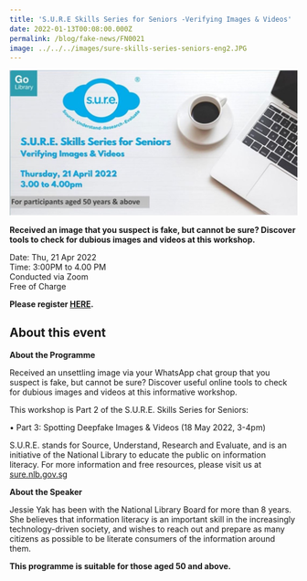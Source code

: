 ```yaml
---
title: 'S.U.R.E Skills Series for Seniors -Verifying Images & Videos'
date: 2022-01-13T00:08:00.000Z
permalink: /blog/fake-news/FN0021
image: ../../../images/sure-skills-series-seniors-eng2.JPG
---
```


![](../../../images/sure-skills-series-seniors-eng2.JPG)

**Received an image that you suspect is fake, but cannot be sure? Discover tools to check for dubious images and videos at this workshop.**

Date: Thu, 21 Apr 2022 <br>Time: 3:00PM to 4.00 PM<br>Conducted via Zoom<br>Free of Charge

**Please register [HERE](https://www.eventbrite.sg/e/sure-skills-series-for-seniors-verifying-images-videos-tickets-244274691177).**



## About this event

**About the Programme**

Received an unsettling image via your WhatsApp chat group that you suspect is fake, but cannot be sure? Discover useful online tools to check for dubious images and videos at this informative workshop. 

This workshop is Part 2 of the S.U.R.E. Skills Series for Seniors:

•   Part 3: Spotting Deepfake Images & Videos (18 May 2022, 3-4pm) 

S.U.R.E. stands for Source, Understand, Research and Evaluate, and is an initiative of the National Library to educate the public on information literacy. For more information and free resources, please visit us at [sure.nlb.gov.sg](https://sure.nlb.gov.sg/)



**About the Speaker**

Jessie Yak has been with the National Library Board for more than 8 years. She believes that information literacy is an important skill in the increasingly technology-driven society, and wishes to reach out and prepare as many citizens as possible to be literate consumers of the information around them.

**This programme is suitable for those aged 50 and above.** 

